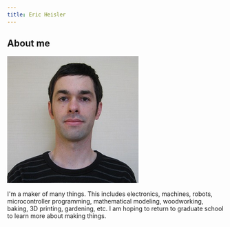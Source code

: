 ```yaml
---
title: Eric Heisler
---
```


## About me

![](images/mypic.jpg)

I'm a maker of many things. This includes electronics, machines, robots, microcontroller programming, mathematical modeling, woodworking, baking, 3D printing, gardening, etc. I am hoping to return to graduate school to learn more about making things.